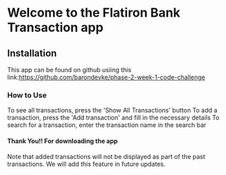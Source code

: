 # Welcome to the Flatiron Bank Transaction app

## Installation
This app can be found on github usiing this link:https://github.com/barondevke/phase-2-week-1-code-challenge

### How to Use
To see all transactions, press the 'Show All Transactions' button
To add a transaction, press the 'Add transaction' and fill in the necessary details
To search for a transaction, enter the transaction name in the search bar

#### Thank You!! For downloading the app
Note that added transactions will not be displayed as part of the past transactions.
We will add this feature in future updates.
